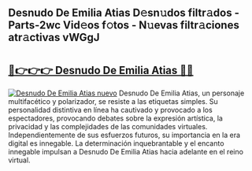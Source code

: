 ## Desnudo De Emilia Atias D𝚎sn𝚞dos filtr𝚊dos - Parts-2wc Vid𝚎os f𝚘tos - N𝚞evas filtr𝚊ciones atr𝚊ctivas vWGgJ

# <h2><a href="http://mbcnbg.tromn.icu/?c=Desnudo+De+Emilia+Atias">🔗👉👉👉 Desnudo De Emilia Atias 🔗🔗</a></h2>

[![Desnudo De Emilia Atias nuevo](https://i.imgur.com/pEAQMta.gif)](http://mbcnbg.tromn.icu/?c=Desnudo+De+Emilia+Atias)
Desnudo De Emilia Atias, un personaje multifacético y polarizador, se resiste a las etiquetas simples. Su personalidad distintiva en línea ha cautivado y provocado a los espectadores, provocando debates sobre la expresión artística, la privacidad y las complejidades de las comunidades virtuales. Independientemente de sus esfuerzos futuros, su importancia en la era digital es innegable. La determinación inquebrantable y el encanto innegable impulsan a Desnudo De Emilia Atias hacia adelante en el reino virtual.
